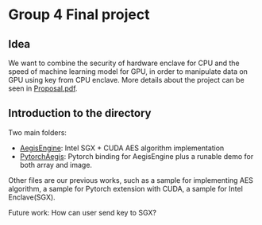 # Group 4 Final project

## Idea

We want to combine the security of hardware enclave for CPU and the speed of machine learning model for GPU, in order to manipulate data on GPU using key from CPU enclave. More details about the project can be seen in [Proposal.pdf](Proposal.pdf).

## Introduction to the directory

Two main folders:

* [AegisEngine](./AegisEngine/): Intel SGX + CUDA AES algorithm implementation
* [PytorchAegis](./PytorchAegis/): Pytorch binding for AegisEngine plus a runable demo for both array and image.

Other files are our previous works, such as a sample for implementing AES algorithm, a sample for Pytorch extension with CUDA, a sample for Intel Enclave(SGX).

Future work: How can user send key to SGX?




